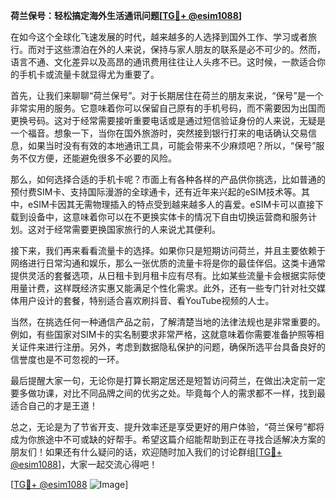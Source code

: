 **荷兰保号：轻松搞定海外生活通讯问题[[TG💪+ @esim1088](https://t.me/s/esim1088)]**

在如今这个全球化飞速发展的时代，越来越多的人选择到国外工作、学习或者旅行。而对于这些漂泊在外的人来说，保持与家人朋友的联系是必不可少的。然而，语言不通、文化差异以及高昂的通讯费用往往让人头疼不已。这时候，一款适合你的手机卡或流量卡就显得尤为重要了。

首先，让我们来聊聊“荷兰保号”。对于长期居住在荷兰的朋友来说，“保号”是一个非常实用的服务。它意味着你可以保留自己原有的手机号码，而不需要因为出国而更换号码。这对于经常需要接听重要电话或是通过短信验证身份的人来说，无疑是一个福音。想象一下，当你在国外旅游时，突然接到银行打来的电话确认交易信息，如果当时没有有效的本地通讯工具，可能会带来不少麻烦吧？所以，“保号”服务不仅方便，还能避免很多不必要的风险。

那么，如何选择合适的手机卡呢？市面上有各种各样的产品供你挑选，比如普通的预付费SIM卡、支持国际漫游的全球通卡，还有近年来兴起的eSIM技术等。其中，eSIM卡因其无需物理插入的特点受到越来越多人的喜爱。eSIM卡可以直接下载到设备中，这意味着你可以在不更换实体卡的情况下自由切换运营商和服务计划。这对于经常需要更换国家旅行的人来说尤其便利。

接下来，我们再来看看流量卡的选择。如果你只是短期访问荷兰，并且主要依赖于网络进行日常沟通和娱乐，那么一张优质的流量卡将是你的最佳伴侣。这类卡通常提供灵活的套餐选项，从日租卡到月租卡应有尽有。比如某些流量卡会根据实际使用量计费，这样既经济实惠又能满足个性化需求。此外，还有一些专门针对社交媒体用户设计的套餐，特别适合喜欢刷抖音、看YouTube视频的人士。

当然，在挑选任何一种通信产品之前，了解清楚当地的法律法规也是非常重要的。例如，有些国家对SIM卡的实名制要求非常严格，这就意味着你需要准备护照等相关证件来进行注册。另外，考虑到数据隐私保护的问题，确保所选平台具备良好的信誉度也是不可忽视的一环。

最后提醒大家一句，无论你是打算长期定居还是短暂访问荷兰，在做出决定前一定要多做功课，对比不同品牌之间的优劣之处。毕竟每个人的需求都不一样，找到最适合自己的才是王道！

总之，无论是为了节省开支、提升效率还是享受更好的用户体验，“荷兰保号”都将成为你旅途中不可或缺的好帮手。希望这篇介绍能帮助到正在寻找合适解决方案的朋友们！如果还有什么疑问的话，欢迎随时加入我们的讨论群组[[TG💪+ @esim1088](https://t.me/s/esim1088)]，大家一起交流心得吧！

[[TG💪+ @esim1088](https://t.me/s/esim1088) ![Image](https://i.postimg.cc/4NQfJmqS/Snipaste-2025-05-13-00-14-12.png)]